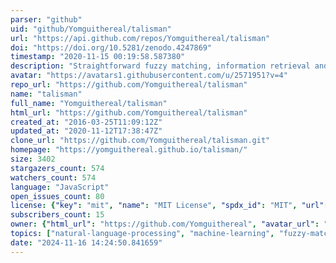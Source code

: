 ```yaml
---
parser: "github"
uid: "github/Yomguithereal/talisman"
url: "https://api.github.com/repos/Yomguithereal/talisman"
doi: "https://doi.org/10.5281/zenodo.4247869"
timestamp: "2020-11-15 00:19:58.587380"
description: "Straightforward fuzzy matching, information retrieval and NLP building blocks for JavaScript."
avatar: "https://avatars1.githubusercontent.com/u/2571951?v=4"
repo_url: "https://github.com/Yomguithereal/talisman"
name: "talisman"
full_name: "Yomguithereal/talisman"
html_url: "https://github.com/Yomguithereal/talisman"
created_at: "2016-03-25T11:09:12Z"
updated_at: "2020-11-12T17:38:47Z"
clone_url: "https://github.com/Yomguithereal/talisman.git"
homepage: "https://yomguithereal.github.io/talisman/"
size: 3402
stargazers_count: 574
watchers_count: 574
language: "JavaScript"
open_issues_count: 80
license: {"key": "mit", "name": "MIT License", "spdx_id": "MIT", "url": "https://api.github.com/licenses/mit", "node_id": "MDc6TGljZW5zZTEz"}
subscribers_count: 15
owner: {"html_url": "https://github.com/Yomguithereal", "avatar_url": "https://avatars1.githubusercontent.com/u/2571951?v=4", "login": "Yomguithereal", "type": "User"}
topics: ["natural-language-processing", "machine-learning", "fuzzy-matching", "clustering", "record-linkage", "information-retrieval", "deduplication"]
date: "2024-11-16 14:24:50.841659"
---
```


